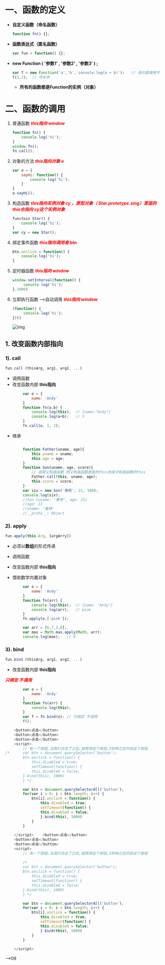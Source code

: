 # 一、函数的定义

- **自定义函数（命名函数）**

  ```js
  function fn() {};
  ```

- **函数表达式（匿名函数）**

  ```js
  var fun = function() {};
  ```

- **new Function ( '参数1' , '参数2' , '参数3' ) ;**

  ```js
  var f = new Function('a','b','console.log(a + b)');	// 语句直接用字符串的形式输出
  f(1,2);  // 传实参
  ```

  - **所有的函数都是Function的实例（对象）**

# 二、函数的调用

1. 普通函数  **<font color='red'>*this指向 window*</font>**

   ```js
   function fn() {
       console.log('hi');
   }
   window.fn();
   fn.call();
   ```

2. 对象的方法  **<font color='red'>*this指向对象 o*</font>**

   ```js
   var o = {
       sayHi: function() {
           console.log('hi');
       }
   }
   o.sayHi();
   ```

3. 构造函数  **<font color='red'>*this指向实例对象 cy ，原型对象（ Star.prototype.sing）里面的 this也指向 cy这个实例对象*</font>** 

   ```js
   functoin Star() {
       console.log('hi');
   }
   var cy = new Star();
   ```

4. 绑定事件函数 **<font color='red'>*this指向调用者 btn*</font>** 

   ```js
   btn.onclick = function() {
       console.log('hi');
   }
   ```

5. 定时器函数 **<font color='red'>*this指向 window*</font>** 

   ```js
   window.setInterval(function() {
        console.log('hi');
   },1000)
   ```

6. 立即执行函数 -->自动调用 **<font color='red'>*this指向 window*</font>** 

   ```js
   (function() {
        console.log('hi');
   })()
   ```

   ![img](file://E:/EPI/js%E9%AB%98%E9%98%B6/%E3%80%9010%E3%80%91JavaScript%E9%AB%98%E7%BA%A7%EF%BC%88%E5%90%ABES6%EF%BC%89/JavaScript%20%E9%AB%98%E7%BA%A7_day03/4-%E7%AC%94%E8%AE%B0/images/img1.png?lastModify=1605613905)

## 1. 改变函数内部指向

### 1). call

```js
fun.call (thisArg, arg1, arg2, ...)
```

- 调用函数
- 改变函数内部 **this指向** 

```js
        var o = {
            name: 'Andy'
        }
        function fn(a,b) {
            console.log(this);	// {name:"Andy"}
            console.log(a+b);	// 3
        }
        fn.call(o, 1, 2);
```

- 继承

```js

		function Father(uname, age){
            this.uname = uname;
            this.age = age;
        }
        function Son(uname, age, score){
            // 调用父构造函数 把父构造函数里面的this改成子构造函数的this
            Father.call(this, uname, age);
            this.score = score;
        }
        var six = new Son('春杨', 21, 100);
        console.log(six);
        //Son {uname: "春杨", age: 21}
        //age: 21
        //uname: "春杨"
        //__proto__: Object
```

### 2). apply

```js
fun.apply(this.Arg, [argArry])
```

- 必须以**数组**的形式传递

- 调用函数
- 改变函数内部 **this指向** 
- 借助数学内置对象

```js
        var o = {
            name: 'Andy'
        }
        function fn(arr) {
            console.log(this);  // {name: "Andy"}
            console.log(arr);   // pink
        }
        fn.apply(o,['pink']);

        var arr = [6,7,3,8];
        var max = Math.max.apply(Math, arr);
        console.log(max);	// 8
```

### 3). bind

```js
fun.bind (thisArg, arg1, arg2, ...)
```

- 改变函数内部 **this指向** 

**<font color='red'>*只绑定 不调用*</font>** 

```js
        var o = {
            name: 'Andy'
        }
        function fn(arr) {
            console.log(this);
        }
        var f = fn.bind(o); // 只绑定 不调用
        f();
```

```js
    <button>点击</button>
    <button>点击</button>
    <button>点击</button>
    <script>
        // 有一个按钮,当我们点击了之后,就禁用这个按钮,3秒钟之后开启这个按钮
/*      var btn = document.querySelector('button');
        btn.onclick = function() {
            this.disabled = true;
            setTimeout(function() {
            this.disabled = false;
        }.bind(this), 1000)
        } */

        var btn = document.querySelectorAll('button');
        for(var i = 0; i < btn.length; i++) {
            btn[i].onclick = function() {
                this.disabled = true;
                setTimeout(function() {
                this.disabled = false;
                }.bind(this), 1000)
            }
        }
        
    </script>    <button>点击</button>
    <button>点击</button>
    <button>点击</button>
    <script>
        // 有一个按钮,当我们点击了之后,就禁用这个按钮,3秒钟之后开启这个按钮
        
		/*      
		var btn = document.querySelector('button');
        btn.onclick = function() {
            this.disabled = true;
            setTimeout(function() {
            this.disabled = false;
        }.bind(this), 1000)
        } */

        var btn = document.querySelectorAll('button');
        for(var i = 0; i < btn.length; i++) {
            btn[i].onclick = function() {
                this.disabled = true;
                setTimeout(function() {
                this.disabled = false;
                }.bind(this), 1000)
            }
        }
        
    </script>
```

-->09
